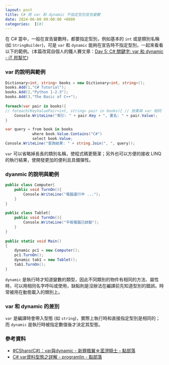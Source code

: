```yaml
---
layout: post
title: C# 用 var 和 dynamic 不指定型別宣告變數
date: 2024-06-08 09:00:00 +0800
categories:  [C#]
--- 
```


在 C# 當中，一般在宣告變數時，都要指定型別，例如基本的 `int` 或是類別名稱 (如 `StringBuilder`)，可是 `var` 和 `dynamic` 能夠在宣告時不指定型別，一起來看看以下的範例。(本篇改寫自個人的鐵人賽文章：[Day 5: C# 關鍵字: var 和 dynamic - iT 邦幫忙](https://ithelp.ithome.com.tw/articles/10292004))

### var 的說明與範例

```cs
Dictionary<int, string> books = new Dictionary<int, string>();
books.Add(1,"C# Tutorial");
books.Add(2,"Python 1-2-3");
books.Add(3,"The Basic of C++");
        
foreach(var pair in books){
// foreach(KeyValuePair<int, string> pair in books){ // 效果與 var 相同
    Console.WriteLine("索引: " + pair.Key + ", 書名: " + pair.Value);    
}

var query = from book in books
            where book.Value.Contains("C#")
            select book.Value;
Console.WriteLine("查詢結果: " + string.Join(", ", query));
```

`var` 可以省略掉長長的類別名稱，使程式碼更簡潔；另外也可以方便的接收 LINQ 的執行結果，使開發更加的便利且具備彈性。

### dyanmic 的說明與範例

```cs
public class Computer{
    public void TurnOn(){
        Console.WriteLine("電腦運行中 ...");    
    }
}
    
public class Tablet{
    public void TurnOn(){
        Console.WriteLine("平板電腦已啟動");    
    }
}
    
public static void Main()
{
    dynamic pc1 = new Computer();
    pc1.TurnOn();
    dynamic tab1 = new Tablet();
    tab1.TurnOn();
}
```

`dynamic` 是執行時才知道變數的類型，因此不同類別的物件有相同的方法、屬性時，可以用相同名字呼叫或使用，缺點則是沒辦法在編譯前先知道型別的錯誤。時常被用在動態載入的類別上。

### var 和 dynamic 的差別

`var` 是編譯時會帶入型態 (如 `string`)，實際上執行時和直接指定型別是相同的；而 `dynamic` 是執行時被指定數值後才決定其型態。

### 參考資料

- [#CSharp(C#)：var與dynamic - 新罪楓翼☆灆洢騎士 - 點部落](https://dotblogs.com.tw/knightzone/2013/09/08/116725)
- [C# var資料型態之詳解 - programlin - 點部落](https://dotblogs.com.tw/programlin/2010/05/19/15335)